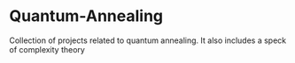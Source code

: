# Quantum-Annealing

Collection of projects related to quantum annealing. It also includes a speck of complexity theory
